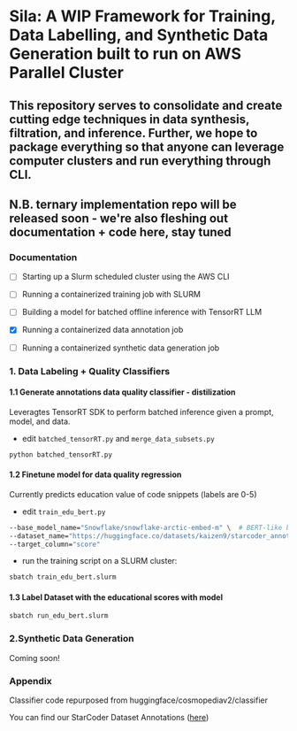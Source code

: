 # Sila: A WIP Framework for Training, Data Labelling, and Synthetic Data Generation built to run on AWS Parallel Cluster

## This repository serves to consolidate and create  cutting edge techniques in data synthesis, filtration, and inference. Further, we hope to package everything so that anyone can leverage computer clusters and run everything through CLI.

## N.B. ternary implementation repo will be released soon - we're also fleshing out documentation + code here, stay tuned
### Documentation
- [ ] Starting up a Slurm scheduled cluster using the AWS CLI
- [ ] Running a containerized training job with SLURM
- [ ] Building a model for batched offline inference with TensorRT LLM
- [x] Running a containerized data annotation job
- [ ] Running a containerized synthetic data generation job


### 1. Data Labeling + Quality Classifiers 

#### 1.1 Generate annotations data quality classifier - distilization  
Leveragtes TensorRT SDK to perform batched inference given a prompt, model, and data.


* edit `batched_tensorRT.py` and `merge_data_subsets.py`
```bash
python batched_tensorRT.py
```

#### 1.2 Finetune model for data quality regression
Currently predicts education value of code snippets (labels are 0-5)
* edit `train_edu_bert.py`
```bash
--base_model_name="Snowflake/snowflake-arctic-embed-m" \  # BERT-like base model
--dataset_name="https://huggingface.co/datasets/kaizen9/starcoder_annotations" \  # Llama3.1 70B -annotated eduational value dataset
--target_column="score" 
```
* run the training script on a SLURM cluster:
```bash
sbatch train_edu_bert.slurm
```

#### 1.3 Label Dataset with the educational scores with model
    
```bash
sbatch run_edu_bert.slurm
```

### 2.Synthetic Data Generation 

Coming soon!


### Appendix

Classifier code repurposed from huggingface/cosmopediav2/classifier

You can find our StarCoder Dataset Annotations ([here](https://huggingface.co/datasets/kaizen9/starcoder_annotations))
